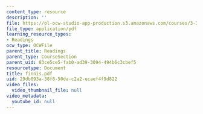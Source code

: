 ```yaml
---
content_type: resource
description: ''
file: https://ol-ocw-studio-app-production.s3.amazonaws.com/courses/3-320-atomistic-computer-modeling-of-materials-sma-5107-spring-2005/29db093a38f850dac2a2ecaef4f9d822_finnis.pdf
file_type: application/pdf
learning_resource_types:
- Readings
ocw_type: OCWFile
parent_title: Readings
parent_type: CourseSection
parent_uid: 83ce5ce5-fab0-ad39-3094-494b6c3cbef5
resourcetype: Document
title: finnis.pdf
uid: 29db093a-38f8-50da-c2a2-ecaef4f9d822
video_files:
  video_thumbnail_file: null
video_metadata:
  youtube_id: null
---
```

